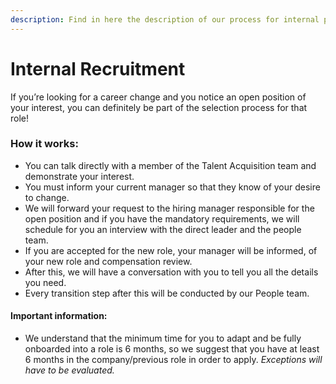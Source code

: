 ```yaml
---
description: Find in here the description of our process for internal position transfers!
---
```


# Internal Recruitment

If you’re looking for a career change and you notice an open position of your interest, you can definitely be part of the selection process for that role! &#x20;

### &#x20;How it works: &#x20;

* You can talk directly with a member of the Talent Acquisition team and demonstrate your interest. &#x20;
* You must inform your current manager so that they know of your desire to change.&#x20;
* We will forward your request to the hiring manager responsible for the open position and if you have the mandatory requirements, we will schedule for you an interview with the direct leader and the people team.&#x20;
* If you are accepted for the new role, your manager will be informed, of your new role and compensation review.
* After this, we will have a conversation with you to tell you all the details you need. &#x20;
* Every transition step after this will be conducted by our People team. &#x20;

#### Important information:&#x20;

* We understand that the minimum time for you to adapt and be fully onboarded into a role is 6 months, so we suggest that you have at least 6 months in the company/previous role in order to apply. _Exceptions will have to be evaluated._
